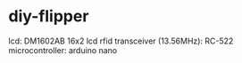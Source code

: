 # diy-flipper

lcd: DM1602AB 16x2 lcd
rfid transceiver (13.56MHz): RC-522
microcontroller: arduino nano
